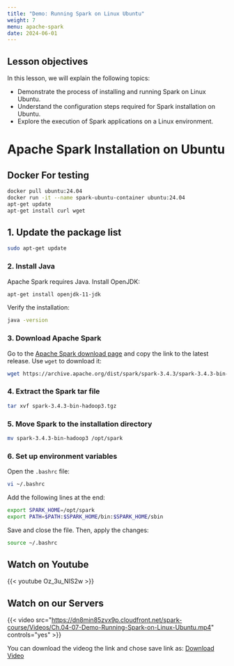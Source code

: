 ```yaml
---
title: "Demo: Running Spark on Linux Ubuntu"
weight: 7
menu: apache-spark
date: 2024-06-01
---
```



## Lesson objectives

In this lesson, we will explain the following topics:
- Demonstrate the process of installing and running Spark on Linux Ubuntu.
- Understand the configuration steps required for Spark installation on Ubuntu.
- Explore the execution of Spark applications on a Linux environment.

# Apache Spark Installation on Ubuntu

## Docker For testing
```bash
docker pull ubuntu:24.04
docker run -it --name spark-ubuntu-container ubuntu:24.04
apt-get update
apt-get install curl wget
```

## 1. Update the package list
```bash
sudo apt-get update
```

### 2. Install Java
Apache Spark requires Java. Install OpenJDK:
```bash
apt-get install openjdk-11-jdk
```
Verify the installation:
```bash
java -version
```

### 3. Download Apache Spark
Go to the [Apache Spark download page](https://spark.apache.org/downloads.html) and copy the link to the latest release. Use `wget` to download it:
```bash
wget https://archive.apache.org/dist/spark/spark-3.4.3/spark-3.4.3-bin-hadoop3.tgz
```

### 4. Extract the Spark tar file
```bash
tar xvf spark-3.4.3-bin-hadoop3.tgz
```

### 5. Move Spark to the installation directory
```bash
mv spark-3.4.3-bin-hadoop3 /opt/spark
```

### 6. Set up environment variables
Open the `.bashrc` file:
```bash
vi ~/.bashrc
```
Add the following lines at the end:
```bash
export SPARK_HOME=/opt/spark
export PATH=$PATH:$SPARK_HOME/bin:$SPARK_HOME/sbin
```
Save and close the file. Then, apply the changes:
```bash
source ~/.bashrc
```


## Watch on Youtube

{{< youtube Oz_3u_NIS2w >}}

## Watch on our Servers

{{< video src="https://dn8min85zvx9p.cloudfront.net/spark-course/Videos/Ch.04-07-Demo-Running-Spark-on-Linux-Ubuntu.mp4" controls="yes" >}}

You can download the videog the link and chose save link as: [Download Video](https://dn8min85zvx9p.cloudfront.net/spark-course/Videos/Ch.04-07-Demo-Running-Spark-on-Linux-Ubuntu.mp4)

